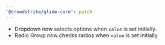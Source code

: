 ```yaml
---
'@crowdstrike/glide-core': patch
---
```


- Dropdown now selects options when `value` is set initially.
- Radio Group now checks radios when `value` is set initially.
